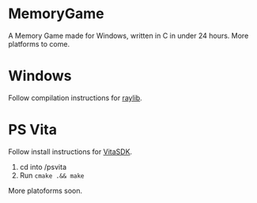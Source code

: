 # MemoryGame
A Memory Game made for Windows, written in C in under 24 hours. More platforms to come.

# Windows
Follow compilation instructions for [raylib](https://github.com/raysan5/raylib).

# PS Vita
Follow install instructions for [VitaSDK](https://vitasdk.org/).

1. cd into /psvita
2. Run `cmake .&& make`

More platoforms soon.
